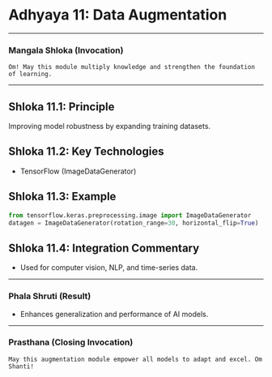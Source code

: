 # Adhyaya 11: Data Augmentation

---

### **Mangala Shloka (Invocation)**

```text
Om! May this module multiply knowledge and strengthen the foundation of learning.
```

---

## **Shloka 11.1: Principle**
Improving model robustness by expanding training datasets.

## **Shloka 11.2: Key Technologies**
- TensorFlow (ImageDataGenerator)

## **Shloka 11.3: Example**
```python
from tensorflow.keras.preprocessing.image import ImageDataGenerator
datagen = ImageDataGenerator(rotation_range=30, horizontal_flip=True)
```

## **Shloka 11.4: Integration Commentary**
- Used for computer vision, NLP, and time-series data.

---

### **Phala Shruti (Result)**
- Enhances generalization and performance of AI models.

---

### **Prasthana (Closing Invocation)**

```text
May this augmentation module empower all models to adapt and excel. Om Shanti!
```
